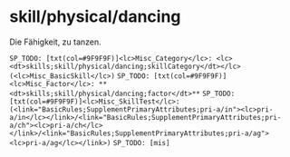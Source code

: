 # skill/physical/dancing

Die Fähigkeit, zu tanzen.

`SP_TODO: [txt(col=#9F9F9F)]<lc>Misc_Category</lc>: <lc><dt>skills;skill/physical/dancing;skillCategory</dt></lc> (<lc>Misc_BasicSkill</lc>)`
`SP_TODO: [txt(col=#9F9F9F)]<lc>Misc_Factor</lc>: **<dt>skills;skill/physical/dancing;factor</dt>**`
`SP_TODO: [txt(col=#9F9F9F)]<lc>Misc_SkillTest</lc>: (<link="BasicRules;SupplementPrimaryAttributes;pri-a/in"><lc>pri-a/in</lc></link>/<link="BasicRules;SupplementPrimaryAttributes;pri-a/ch"><lc>pri-a/ch</lc></link>/<link="BasicRules;SupplementPrimaryAttributes;pri-a/ag"><lc>pri-a/ag</lc></link>)`
`SP_TODO: [mis]`